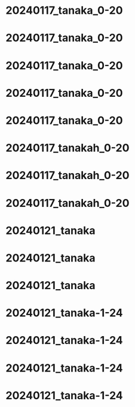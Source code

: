 # 20240117_tanaka_0-20
# 20240117_tanaka_0-20
# 20240117_tanaka_0-20
# 20240117_tanaka_0-20
# 20240117_tanaka_0-20
# 20240117_tanakah_0-20
# 20240117_tanakah_0-20
# 20240117_tanakah_0-20
# 20240121_tanaka
# 20240121_tanaka
# 20240121_tanaka
# 20240121_tanaka-1-24
# 20240121_tanaka-1-24
# 20240121_tanaka-1-24
# 20240121_tanaka-1-24
